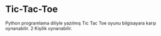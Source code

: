 # Tic-Tac-Toe
Python programlama diliyle  yazılmış Tic Tac Toe oyunu bilgisayara karşı oynanabilir.
2 Kişilik oynanabilir.
